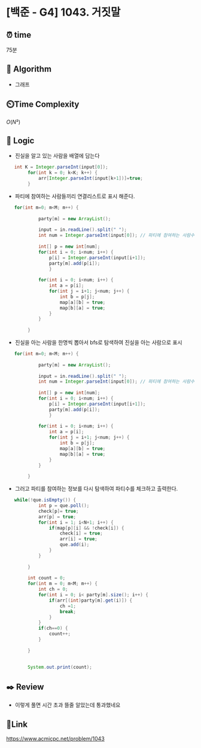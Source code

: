 # [백준 - G4] 1043. 거짓말

## ⏰ **time**

75분

## :pushpin: **Algorithm**
- 그래프

## ⏲️**Time Complexity**

$O(N²)$

## :round_pushpin: **Logic**
- 진실을 알고 있는 사람을 배열에 담는다
```java
   int K = Integer.parseInt(input[0]);
		for(int k = 0; k<K; k++) {
			arr[Integer.parseInt(input[k+1])]=true;
		}
```
- 파티에 참여하는 사람들끼리 연결리스트로 표시 해준다.
```java
   for(int m=0; m<M; m++) {
			
			party[m] = new ArrayList();
			
			input = in.readLine().split(" ");
			int num = Integer.parseInt(input[0]); // 파티에 참여하는 사람수
			
			int[] p = new int[num];
			for(int i = 0; i<num; i++) {
				p[i] = Integer.parseInt(input[i+1]);
				party[m].add(p[i]);
				}
			
			for(int i = 0; i<num; i++) {
				int a = p[i];
				for(int j = i+1; j<num; j++) {
					int b = p[j];
					map[a][b] = true;
					map[b][a] = true;
				}
			}
			
		}
```

- 진실을 아는 사람을 한명씩 뽑아서 bfs로 탐색하여 진실을 아는 사람으로 표시
```java
   for(int m=0; m<M; m++) {
			
			party[m] = new ArrayList();
			
			input = in.readLine().split(" ");
			int num = Integer.parseInt(input[0]); // 파티에 참여하는 사람수
			
			int[] p = new int[num];
			for(int i = 0; i<num; i++) {
				p[i] = Integer.parseInt(input[i+1]);
				party[m].add(p[i]);
				}
			
			for(int i = 0; i<num; i++) {
				int a = p[i];
				for(int j = i+1; j<num; j++) {
					int b = p[j];
					map[a][b] = true;
					map[b][a] = true;
				}
			}
			
		}
```

- 그러고 파티를 참여하는 정보를 다시 탐색하여 파티수를 체크하고 출력한다.
```java
   while(!que.isEmpty()) {
			int p = que.poll();
			check[p]= true;
			arr[p] = true;
			for(int i = 1; i<N+1; i++) {
				if(map[p][i] && !check[i]) {
					check[i] = true;
					arr[i] = true;
					que.add(i);
				}
			}
		
		}
		
		int count = 0;
		for(int m = 0; m<M; m++) {
			int ch = 0;
			for(int i = 0; i< party[m].size(); i++) {
				if(arr[(int)party[m].get(i)]) {
					ch =1;
					break;
				}
			}
			if(ch==0) {
				count++;
			}
			
		}
		
		
		System.out.print(count);
```


## :black_nib: **Review**  
- 이렇게 풀면 시간 초과 뜰줄 알았는데 통과했네요

## 📡**Link**
https://www.acmicpc.net/problem/1043
